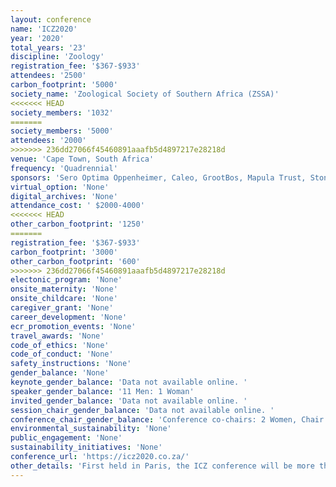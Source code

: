 ```yaml
---
layout: conference 
name: 'ICZ2020'
year: '2020'
total_years: '23'
discipline: 'Zoology'
registration_fee: '$367-$933'
attendees: '2500'
carbon_footprint: '5000'
society_name: 'Zoological Society of Southern Africa (ZSSA)'
<<<<<<< HEAD
society_members: '1032'
=======
society_members: '5000'
attendees: '2000'
>>>>>>> 236dd27066f45460891aaafb5d4897217e28218d
venue: 'Cape Town, South Africa'
frequency: 'Quadrennial'
sponsors: 'Sero Optima Oppenheimer, Caleo, GrootBos, Mapula Trust, Stone Stamcor'
virtual_option: 'None'
digital_archives: 'None'
attendance_cost: ' $2000-4000'
<<<<<<< HEAD
other_carbon_footprint: '1250'
=======
registration_fee: '$367-$933'
carbon_footprint: '3000'
other_carbon_footprint: '600'
>>>>>>> 236dd27066f45460891aaafb5d4897217e28218d
electonic_program: 'None'
onsite_maternity: 'None'
onsite_childcare: 'None'
caregiver_grant: 'None'
career_development: 'None'
ecr_promotion_events: 'None'
travel_awards: 'None'
code_of_ethics: 'None'
code_of_conduct: 'None'
safety_instructions: 'None'
gender_balance: 'None'
keynote_gender_balance: 'Data not available online. '
speaker_gender_balance: '11 Men: 1 Woman'
invited_gender_balance: 'Data not available online. '
session_chair_gender_balance: 'Data not available online. '
conference_chair_gender_balance: 'Conference co-chairs: 2 Women, Chair of scientific committee: 1 Woman, Local organizing committee: 5 Women: 3 Men'
environmental_sustainability: 'None'
public_engagement: 'None'
sustainability_initiatives: 'None'
conference_url: 'https://icz2020.co.za/'
other_details: 'First held in Paris, the ICZ conference will be more than 125 years old in 2020.  It is the only general Zoology conference globally, which incorporates all aspects Zoology, and not sub-disciplines. '
---
```

